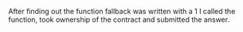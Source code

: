 After finding out the function fallback was written with a 1 I called the  function, took ownership of the contract and submitted the answer.